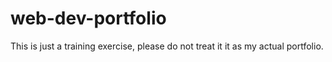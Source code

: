 # web-dev-portfolio
This is just a training exercise, please do not treat it it as my actual portfolio. 
